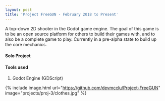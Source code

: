 ```yaml
---
layout: post
title: 'Project FreeGUN - February 2018 to Present'
---
```


A top-down 2D shooter in the Godot game engine. The goal of this game is to be an open source platform for others to build their games with, and to also be a complete game to play. Currently in a pre-alpha state to build up the core mechanics.

#### Solo Project

#### Tools used
1. Godot Engine (GDScript)

{% include image.html url="https://github.com/devmcclu/Project-FreeGUN" image="projects/proj-3/clothes.jpg" %}
